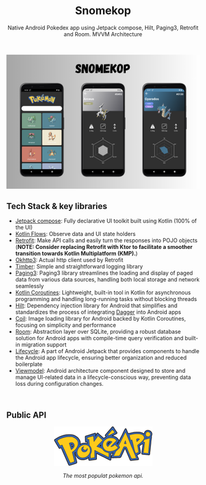 <h1 align="center"> Snomekop </h1>

<p align="center">  
Native Android Pokedex app using Jetpack compose, Hilt, Paging3, Retrofit and Room. MVVM Architecture
</p>
</br>

<p align="center">
<img src="assets/Snomekop.png"/>
</p>

## Tech Stack & key libraries

- [Jetpack compose](https://developer.android.com/jetpack/compose): Fully declarative UI toolkit built using Kotlin (100% of the UI)
- [Kotlin Flows](https://kotlinlang.org/docs/flow.html): Observe data and UI state holders
- [Retrofit](https://square.github.io/retrofit/): Make API calls and easily turn the responses into POJO objects (__NOTE: Consider replacing Retrofit with Ktor to facilitate a smoother transition towards Kotlin Multiplatform (KMP).__)
- [Okhttp3](https://square.github.io/okhttp/): Actual http client used by Retrofit
- [Timber](https://github.com/JakeWharton/timber): Simple and straightforward logging library
- [Paging3](https://developer.android.com/topic/libraries/architecture/paging/v3-overview): Paging3 library streamlines the loading and display of paged data from various data sources, handling both local storage and network seamlessly
- [Kotlin Coroutines](https://kotlinlang.org/docs/coroutines-overview.html#tutorials): Lightweight, built-in tool in Kotlin for asynchronous programming and handling long-running tasks without blocking threads
- [Hilt](https://developer.android.com/training/dependency-injection/hilt-android): Dependency injection library for Android that simplifies and standardizes the process of integrating [Dagger](https://dagger.dev/) into Android apps
- [Coil](https://coil-kt.github.io/coil/compose/): Image loading library for Android backed by Kotlin Coroutines, focusing on simplicity and performance
- [Room](https://developer.android.com/jetpack/androidx/releases/room): Abstraction layer over SQLite, providing a robust database solution for Android apps with compile-time query verification and built-in migration support
- [Lifecycle](https://developer.android.com/jetpack/androidx/releases/lifecycle): A part of Android Jetpack that provides components to handle the Android app lifecycle, ensuring better organization and reduced boilerplate
- [Viewmodel](https://developer.android.com/topic/libraries/architecture/viewmodel): Android architecture component designed to store and manage UI-related data in a lifecycle-conscious way, preventing data loss during configuration changes.

</br>

## Public API

<p align="center">
<a href="https://pokeapi.co/">
<img align="center" src="https://raw.githubusercontent.com/PokeAPI/media/master/logo/pokeapi_256.png">
</a></br></br><i>The most populat pokemon api.</i<>
</p>




